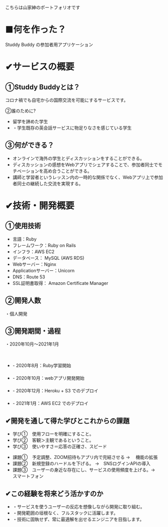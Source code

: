 <p>こちらは山家紳のポートフォリオです</p>
<h1>■何を作った？</h1>
<p>Studdy Buddy の参加者用アプリケーション</p>

<h1>✔サービスの概要</h1>
<h2>①Studdy Buddyとは？</h2>
<p>コロナ禍でも自宅からの国際交流を可能にするサービスです。</p>
</h2>②誰のために?</h2>
<ul>
<li>留学を諦めた学生</li>
<li>・学生既存の英会話サービスに物足りなさを感じている学生</li>
</ul>
<h2>③何ができる？</h2>
<ul>
<li>オンラインで海外の学生とディスカッションをすることができる。</li>
<li>ディスカッションの感想をWebアプリでシェアすることで、参加者同士でモチベーションを高め合うことができる。</li>
<li>講師と学習者というレッスン内の一時的な関係でなく、Webアプリ上で参加者同士の継続した交流を実現する。</li>
</ul>

<h1>✔技術・開発概要</h1>
<h2>①使用技術</h2>
<ul>
<li>言語：Ruby</li>     
<li>フレームワーク：Ruby on Rails</li>
<li>インフラ：AWS EC2</li>
<li>データベース： MySQL (AWS RDS)</li>
<li>Webサーバー：Nginx</li>
<li>Applicationサーバー：Unicorn</li>
<li>DNS：Route 53</li>
<li>SSL証明書取得： Amazon Certificate Manager</li>
</ul>

<h2>②開発人数</h2>
<p>・個人開発<p>
<h2>③開発期間・過程</h2>
<p>・2020年10月〜2021年1月</p>
　<ul>
  <li>- 2020年8月：Ruby学習開始</li>
　 <li>- 2020年10月：webアプリ開発開始</li>
　 <li>- 2020年12月：Heroku +  S3 でのデプロイ</li>
　 <li>- 2021年1月：AWS EC2 でのデプロイ</li>
  </ul>

<h2>✔開発を通して得た学びとこれからの課題</h2>
<ul>
<li>学び①　使用フローを明確にすること。</li>
<li>学び②　客観＞主観であるということ。</li>
<li>学び③　使いやすさ＝応答の正確さ、スピード</li>
</ul>

<ul>
<li>課題①　予定調整、ZOOM招待もアプリ内で完結させる   →　       機能の拡張</li>
<li>課題②　新規登録のハードルを下げる。 →　SNSログインAPIの導入</li>
<li>課題③　ユーザーの身近な存在にし、サービスの使用頻度を上げる。→　スマートフォン</li>
</ul>

<h2>✔この経験を将来どう活かすのか</h2>
<ul>
<li>・サービスを使うユーザーの反応を想像しながら開発に取り組む。</li>
<li>・開発範囲の垣根なく、フルスタックに活躍します。</li>
<li>・技術に固執せず、常に最適解を出せるエンジニアを目指します。</li>
</ul>
